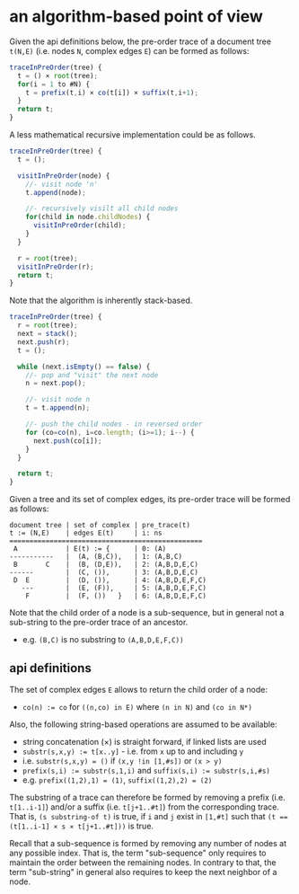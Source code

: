 
<!-- ======================================================================= -->
# an algorithm-based point of view

Given the api definitions below, the pre-order trace of a document tree
`t(N,E)` (i.e. nodes `N`, complex edges `E`) can be formed as follows:

```js
traceInPreOrder(tree) {
  t = () × root(tree);
  for(i = 1 to #N) {
    t = prefix(t,i) × co(t[i]) × suffix(t,i+1);
  }
  return t;
}
```

A less mathematical recursive implementation could be as follows.

```js
traceInPreOrder(tree) {
  t = ();

  visitInPreOrder(node) {
    //- visit node 'n'
    t.append(node);

    //- recursively visilt all child nodes
    for(child in node.childNodes) {
      visitInPreOrder(child);
    }
  }

  r = root(tree);
  visitInPreOrder(r);
  return t;
}
```

Note that the algorithm is inherently stack-based.

```js
traceInPreOrder(tree) {
  r = root(tree);
  next = stack();
  next.push(r);
  t = ();

  while (next.isEmpty() == false) {
    //- pop and "visit" the next node
    n = next.pop();

    //- visit node n
    t = t.append(n);

    //- push the child nodes - in reversed order
    for (co=co(n), i=co.length; (i>=1); i--) {
      next.push(co[i]);
    }
  }

  return t;
}
```

Given a tree and its set of complex edges,
its pre-order trace will be formed as follows:

```
document tree | set of complex | pre_trace(t)
t := (N,E)    | edges E(t)     | i: ns
================================================
 A            | E(t) := {      | 0: (A)
-----------   |  (A, (B,C)),   | 1: (A,B,C)
 B       C    |  (B, (D,E)),   | 2: (A,B,D,E,C)
------        |  (C, ()),      | 3: (A,B,D,E,C)
 D  E         |  (D, ()),      | 4: (A,B,D,E,F,C)
   ---        |  (E, (F)),     | 5: (A,B,D,E,F,C)
    F         |  (F, ())   }   | 6: (A,B,D,E,F,C)
```

Note that the child order of a node is a sub-sequence, but in general
not a sub-string to the pre-order trace of an ancestor.

* e.g. `(B,C)` is no substring to `(A,B,D,E,F,C))`

<!-- ======================================================================= -->
## api definitions

The set of complex edges `E` allows to return the child order of a node:

* `co(n) := co` for `((n,co) in E)` where `(n in N)` and `(co in N*)`

Also, the following string-based operations are assumed to be available:

* string concatenation (×) is straight forward, if linked lists are used
* `substr(s,x,y) := t[x..y]` - i.e. from `x` up to and including `y`
* i.e. `substr(s,x,y) = ()` if `(x,y !in [1,#s])` or `(x > y)`
* `prefix(s,i) := substr(s,1,i)` and `suffix(s,i) := substr(s,i,#s)`
* e.g. `prefix((1,2),1) = (1)`, `suffix((1,2),2) = (2)`

The substring of a trace can therefore be formed by removing a prefix (i.e.
`t[1..i-1]`) and/or a suffix (i.e. `t[j+1..#t]`) from the corresponding trace.
That is, `(s substring-of t)` is true, if `i` and `j` exist in `[1,#t]` such
that `(t == (t[1..i-1] × s × t[j+1..#t]))` is true.

Recall that a sub-sequence is formed by removing any number of nodes at any
possible index. That is, the term "sub-sequence" only requires to maintain the
order between the remaining nodes. In contrary to that, the term "sub-string"
in general also requires to keep the next neighbor of a node.

